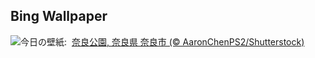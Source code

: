 ## Bing Wallpaper
![](https://www.bing.com/th?id=OHR.CherryBlossom2025_JA-JP1573820444_UHD.jpg&w=1000)今日の壁紙: &nbsp;[奈良公園, 奈良県 奈良市 (© AaronChenPS2/Shutterstock)](https://www.bing.com/th?id=OHR.CherryBlossom2025_JA-JP1573820444_UHD.jpg)
<br><br/>
